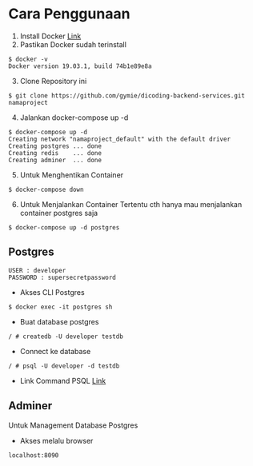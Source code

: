 # Cara Penggunaan
1. Install Docker [Link](https://docs.docker.com/get-docker/)
2. Pastikan Docker sudah terinstall
```console
$ docker -v
Docker version 19.03.1, build 74b1e89e8a
```
3. Clone Repository ini 
```console
$ git clone https://github.com/gymie/dicoding-backend-services.git namaproject
```
4. Jalankan docker-compose up -d
```console
$ docker-compose up -d
Creating network "namaproject_default" with the default driver
Creating postgres ... done
Creating redis    ... done
Creating adminer  ... done
```
5. Untuk Menghentikan Container
```
$ docker-compose down
```
6. Untuk Menjalankan Container Tertentu cth hanya mau menjalankan container postgres saja
```
$ docker-compose up -d postgres
```

## Postgres

```
USER : developer
PASSWORD : supersecretpassword
```

-  Akses CLI Postgres
```console
$ docker exec -it postgres sh
```
- Buat database postgres
```console
/ # createdb -U developer testdb
```
- Connect ke database 
```console
/ # psql -U developer -d testdb
```
- Link Command PSQL [Link](https://www.postgresqltutorial.com/psql-commands/)


##  Adminer
Untuk Management Database Postgres
- Akses melalu browser
```console
localhost:8090
````